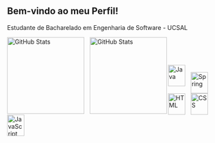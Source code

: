 ## Bem-vindo ao meu Perfil!

Estudante de Bacharelado em Engenharia de Software - UCSAL

<p>
  <img 
    align="left" 
    alt="GitHub Stats" 
    height="180em" 
    style="padding-right: 10px;" 
    src="https://github-readme-stats.vercel.app/api?username=matheusteixeirar&show_icons=true&theme=tokyonight&include_all_commits=true" 
  />

<img 
      align="left" 
      alt="GitHub Stats" 
      height="180em" 
      src="https://github-readme-stats.vercel.app/api/top-langs/?username=matheusteixeirar&theme=tokyonight&layout=compact" 
  />
</p>

<br><br><br>


<img
    align="left"
    alt="Java"
    title="Java"
    width="40"
    height="50" 
    style="padding-right: 10px;"
    src="https://cdn.jsdelivr.net/gh/devicons/devicon@latest/icons/java/java-original.svg"
/>        
<img
    align="left"
    alt="Spring"
    title="Spring"
    width="40"
    height="50" 
    style="padding-right: 10px;"
    src="https://cdn.jsdelivr.net/gh/devicons/devicon@latest/icons/spring/spring-original.svg"
/>
<img 
    align="left" 
    alt="HTML"
    title="HTML" 
    width="40"
    height="50" 
    style="padding-right: 10px;" 
    src="https://cdn.jsdelivr.net/gh/devicons/devicon@latest/icons/html5/html5-original.svg" 
/>
<img 
    align="left" 
    alt="CSS" 
    title="CSS"
    width="40"
    height="50" 
    style="padding-right: 10px;" 
    src="https://cdn.jsdelivr.net/gh/devicons/devicon@latest/icons/css3/css3-original.svg" 
/>
<img 
    align="left" 
    alt="JavaScript" 
    title="JavaScript"
    width="40"
    height="50" 
    style="padding-right: 10px;" 
    src="https://cdn.jsdelivr.net/gh/devicons/devicon@latest/icons/javascript/javascript-original.svg" 
/>

          

